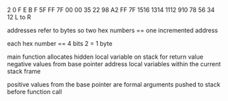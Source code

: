 2 0  F E  B F  5F  FF 7F 00 00 35 22 98 A2 FF 7F
1516 1314 1112 910 78 56 34 12
L to R

addresses refer to bytes so two hex numbers == one incremented address

each hex number == 4 bits
2 = 1 byte

main function allocates hidden local variable on stack for return value
negative values from base pointer address local variables within the current
stack frame

positive values from the base pointer are formal arguments pushed to stack before
function call
